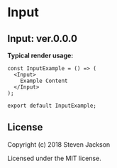 Input
================
Input: ver.0.0.0 
---
**Typical render usage:**

```
const InputExample = () => (
  <Input>
    Example Content
  </Input>
);

export default InputExample;
```

## License
Copyright (c) 2018 Steven Jackson

Licensed under the MIT license.
